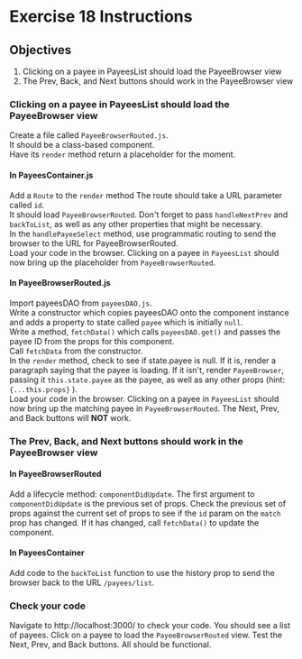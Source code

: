 # Exercise 18 Instructions
## Objectives
1) Clicking on a payee in PayeesList should load the PayeeBrowser view  
2) The Prev, Back, and Next buttons should work in the PayeeBrowser view    

### Clicking on a payee in PayeesList should load the PayeeBrowser view
Create a file called `PayeeBrowserRouted.js`.  
It should be a class-based component.  
Have its `render` method return a placeholder for the moment.  

#### In PayeesContainer.js
Add a `Route` to the `render` method
The route should take a URL parameter called `id`.  
It should load `PayeeBrowserRouted`. Don't forget to pass `handleNextPrev` and 
`backToList`, as well as any other properties that might be necessary.    
In the `handlePayeeSelect` method, use programmatic routing to send the 
browser to the URL for PayeeBrowserRouted.  
Load your code in the browser. Clicking on a payee in `PayeesList` should now
bring up the placeholder from `PayeeBrowserRouted`.

#### In PayeeBrowserRouted.js
Import payeesDAO from `payeesDAO.js`.  
Write a constructor which copies payeesDAO onto the component instance and adds
a property to state called `payee` which is initially `null`.  
Write a method, `fetchData()` which calls `payeesDAO.get()` and passes the payee ID 
from the props for this component.  
Call `fetchData` from the constructor.  
In the `render` method, check to see if state.payee is null. If it is, render a 
paragraph saying that the payee is loading. If it isn't, render `PayeeBrowser`, 
passing it `this.state.payee` as the payee, as well as any other props 
(hint: `{...this.props}` ).  
Load your code in the browser. Clicking on a payee in `PayeesList` should now bring up
the matching payee in `PayeeBrowserRouted`. 
The Next, Prev, and Back buttons will **NOT** work. 
  

### The Prev, Back, and Next buttons should work in the PayeeBrowser view
#### In PayeeBrowserRouted  
Add a lifecycle method: `componentDidUpdate`. The first argument to `componentDidUpdate` is
the previous set of props. Check the previous set of props against the current set of props
to see if the `id` param on the `match` prop has changed. If it has changed, call
`fetchData()` to update the component.

#### In PayeesContainer
Add code to the `backToList` function to use the history prop to send the browser back
to the URL `/payees/list`. 

### Check your code
Navigate to http://localhost:3000/ to check your code. You should see a list of payees.
Click on a payee to load the `PayeeBrowserRouted` view. Test the Next, Prev, and Back buttons.
All should be functional. 